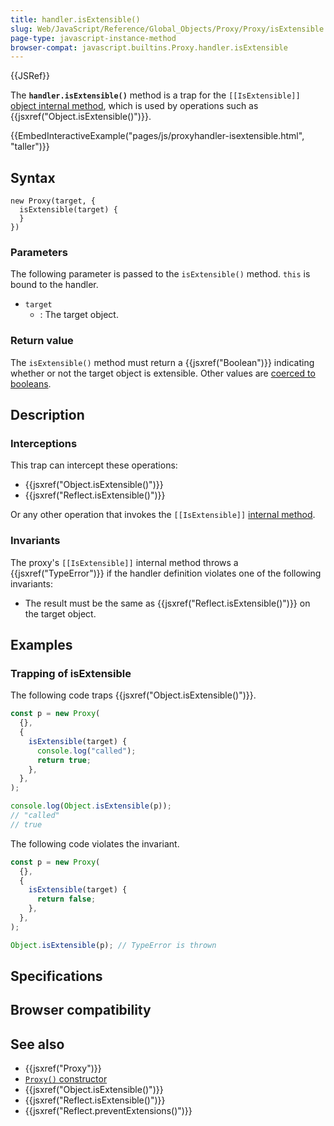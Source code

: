 ```yaml
---
title: handler.isExtensible()
slug: Web/JavaScript/Reference/Global_Objects/Proxy/Proxy/isExtensible
page-type: javascript-instance-method
browser-compat: javascript.builtins.Proxy.handler.isExtensible
---
```


{{JSRef}}

The **`handler.isExtensible()`** method is a trap for the `[[IsExtensible]]` [object internal method](/Web/JavaScript/Reference/Global_Objects/Proxy#object_internal_methods), which is used by operations such as {{jsxref("Object.isExtensible()")}}.

{{EmbedInteractiveExample("pages/js/proxyhandler-isextensible.html", "taller")}}

## Syntax

```js-nolint
new Proxy(target, {
  isExtensible(target) {
  }
})
```

### Parameters

The following parameter is passed to the `isExtensible()` method. `this` is bound to the handler.

- `target`
  - : The target object.

### Return value

The `isExtensible()` method must return a {{jsxref("Boolean")}} indicating whether or not the target object is extensible. Other values are [coerced to booleans](/Web/JavaScript/Reference/Global_Objects/Boolean#boolean_coercion).

## Description

### Interceptions

This trap can intercept these operations:

- {{jsxref("Object.isExtensible()")}}
- {{jsxref("Reflect.isExtensible()")}}

Or any other operation that invokes the `[[IsExtensible]]` [internal method](/Web/JavaScript/Reference/Global_Objects/Proxy#object_internal_methods).

### Invariants

The proxy's `[[IsExtensible]]` internal method throws a {{jsxref("TypeError")}} if the handler definition violates one of the following invariants:

- The result must be the same as {{jsxref("Reflect.isExtensible()")}} on the target object.

## Examples

### Trapping of isExtensible

The following code traps {{jsxref("Object.isExtensible()")}}.

```js
const p = new Proxy(
  {},
  {
    isExtensible(target) {
      console.log("called");
      return true;
    },
  },
);

console.log(Object.isExtensible(p));
// "called"
// true
```

The following code violates the invariant.

```js example-bad
const p = new Proxy(
  {},
  {
    isExtensible(target) {
      return false;
    },
  },
);

Object.isExtensible(p); // TypeError is thrown
```

## Specifications



## Browser compatibility



## See also

- {{jsxref("Proxy")}}
- [`Proxy()` constructor](/Web/JavaScript/Reference/Global_Objects/Proxy/Proxy)
- {{jsxref("Object.isExtensible()")}}
- {{jsxref("Reflect.isExtensible()")}}
- {{jsxref("Reflect.preventExtensions()")}}
